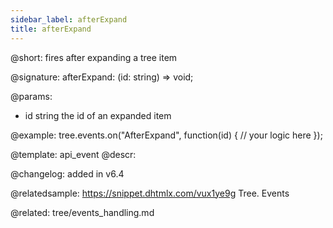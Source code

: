 ```yaml
---
sidebar_label: afterExpand
title: afterExpand
---          
```


@short: fires after expanding a tree item

@signature: afterExpand: (id: string) => void;

@params:
- id    string      the id of an expanded item

@example:
tree.events.on("AfterExpand", function(id) {
    // your logic here
});

@template: api_event
@descr:

@changelog: added in v6.4

@relatedsample: https://snippet.dhtmlx.com/vux1ye9g	Tree. Events

@related: tree/events_handling.md